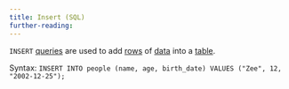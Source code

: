 ```yaml
---
title: Insert (SQL)
further-reading:
---
```

`INSERT` [queries](/query-databases) are used to add [rows](/row-databases) of [data](/data) into a [table](/table-databases).

Syntax: `INSERT INTO people (name, age, birth_date) VALUES ("Zee", 12, "2002-12-25");`
